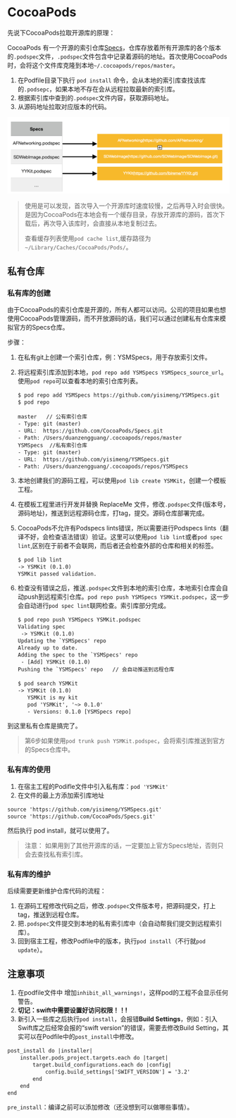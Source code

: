 # CocoaPods

先说下CocoaPods拉取开源库的原理：

CocoaPods 有一个开源的索引仓库[Specs](https://github.com/CocoaPods/Specs)，仓库存放着所有开源库的各个版本的`.podspec`文件，`.podspec`文件包含中记录着源码的地址。首次使用CocoaPods时，会将这个文件库克隆到本地`~/.cocoapods/repos/master`。

1. 在Podfile目录下执行 `pod install` 命令，会从本地的索引库查找该库的`.podsepc`，如果本地不存在会从远程拉取最新的索引库。
2. 根据索引库中查到的`.podspec`文件内容，获取源码地址。
3. 从源码地址拉取对应版本的代码。

![specs](../images/Cocoapods_Specs.png)

> 使用是可以发现，首次导入一个开源库时速度较慢，之后再导入时会很快。是因为CocoaPods在本地会有一个缓存目录，存放开源库的源码，首次下载后，再次导入该库时，会直接从本地复制过去。
>    
> 查看缓存列表使用`pod cache list`,缓存路径为`~/Library/Caches/CocoaPods/Pods/`。

## 私有仓库

### 私有库的创建

由于CocoaPods的索引仓库是开源的，所有人都可以访问。公司的项目如果也想使用CocoaPods管理源码，而不开放源码的话，我们可以通过创建私有仓库来模拟官方的Specs仓库。

步骤：

1. 在私有git上创建一个索引仓库，例：YSMSpecs，用于存放索引文件。
2. 将远程索引库添加到本地，`pod repo add YSMSpecs YSMSpecs_source_url`。使用`pod repo`可以查看本地的索引仓库列表。
    
    ```
    $ pod repo add YSMSpecs https://github.com/yisimeng/YSMSpecs.git
    $ pod repo
    
    master   // 公有索引仓库
    - Type: git (master)
    - URL:  https://github.com/CocoaPods/Specs.git
    - Path: /Users/duanzengguang/.cocoapods/repos/master
    YSMSpecs  //私有索引仓库
    - Type: git (master)
    - URL:  https://github.com/yisimeng/YSMSpecs.git
    - Path: /Users/duanzengguang/.cocoapods/repos/YSMSpecs
    ```

3. 本地创建我们的源码工程，可以使用`pod lib create YSMKit`，创建一个模板工程。
4. 在模板工程里进行开发并替换 ReplaceMe 文件，修改`.podspec`文件(版本号，源码地址)，推送到远程源码仓库，打tag，提交。源码仓库部署完成。
5. CocoaPods不允许有Podspecs lints错误，所以需要进行Podspecs lints（翻译不好，会检查语法错误）验证。这里可以使用`pod lib lint`或者`pod spec lint`,区别在于前者不会联网，而后者还会检查外部的仓库和相关的标签。

    ```
    $ pod lib lint
    -> YSMKit (0.1.0)
    YSMKit passed validation.
    ```
    
6. 检查没有错误之后，推送`.podspec`文件到本地的索引仓库，本地索引仓库会自动push到远程索引仓库。`pod repo push YSMSpecs YSMKit.podspec`，这一步会自动进行`pod spec lint`联网检查。索引库部分完成。

    ```
    $ pod repo push YSMSpecs YSMKit.podspec
    Validating spec
     -> YSMKit (0.1.0)
    Updating the `YSMSpecs' repo
    Already up to date.
    Adding the spec to the `YSMSpecs' repo
     - [Add] YSMKit (0.1.0)
    Pushing the `YSMSpecs' repo   // 会自动推送到远程仓库
    
    $ pod search YSMKit
    -> YSMKit (0.1.0)
       YSMKit is my kit
       pod 'YSMKit', '~> 0.1.0'
       - Versions: 0.1.0 [YSMSpecs repo]
    ```
    
到这里私有仓库是搞完了。
    
> 第6步如果使用`pod trunk push YSMKit.podspec`，会将索引库推送到官方的Specs仓库中。

### 私有库的使用

1. 在宿主工程的Podifle文件中引入私有库：`pod 'YSMKit'`
2. 在文件的最上方添加索引库地址

```
source 'https://github.com/yisimeng/YSMSpecs.git'
source 'https://github.com/CocoaPods/Specs.git'
```
然后执行 pod install，就可以使用了。

> 注意： 如果用到了其他开源库的话，一定要加上官方Specs地址，否则只会去查找私有索引库。

### 私有库的维护

后续需要更新维护仓库代码的流程：

1. 在源码工程修改代码之后，修改`.podspec`文件版本号，把源码提交，打上tag，推送到远程仓库。
2. 把`.podspec`文件提交到本地的私有索引库中（会自动帮我们提交到远程索引库）。
3. 回到宿主工程，修改Podfile中的版本，执行`pod install`（不行就`pod update`）。

## 注意事项

1. 在podfile文件中 增加`inhibit_all_warnings!`，这样pod的工程不会显示任何警告。
2. **切记：swift中需要设置好访问权限！！!**
3. 新引入一些库之后执行`pod install`，会报错**Build Settings**，例如：引入Swift库之后经常会报的“swift version”的错误，需要去修改Build Setting，其实可以在Podfile中的`post_install`中修改。

```
post_install do |installer|
    installer.pods_project.targets.each do |target|
        target.build_configurations.each do |config|
            config.build_settings['SWIFT_VERSION'] = '3.2'
        end
    end
end
```

`pre_install`：编译之前可以添加修改（还没想到可以做哪些事情）。